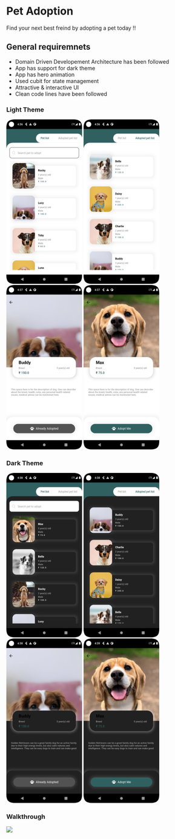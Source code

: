 # Pet Adoption

Find your next best freind by adopting a pet today !!

## General requiremnets
  - Domain Driven Developement Architecture has been followed
  - App has support for dark theme
  - App has hero animation
  - Used cubit for state management
  - Attractive & interactive UI
  - Clean code lines have been followed
  
 ### Light Theme
  <p float="left">
  <img src="project_snap/ss1.png" width="200" />
  <img src="project_snap/ss2.png" width="200" />
  <img src="project_snap/ss3.png" width="200" />
   <img src="project_snap/ss4.png" width="200" />
</p>


 ### Dark Theme
  <p float="left">
  <img src="project_snap/ss5.png" width="200" />
  <img src="project_snap/ss6.png" width="200" />
  <img src="project_snap/ss7.png" width="200" />
   <img src="project_snap/ss8.png" width="200" />
</p>

### Walkthrough
 <p float="left">
  <img src="project_snap/rc.gif" width="200" />
</p>

